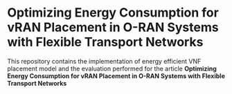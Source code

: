 # Optimizing Energy Consumption for vRAN Placement in O-RAN Systems with Flexible Transport Networks

This repository contains the implementation of energy efficient VNF placement model and the evaluation performed for the article **Optimizing Energy Consumption for vRAN Placement in O-RAN Systems with Flexible Transport Networks**